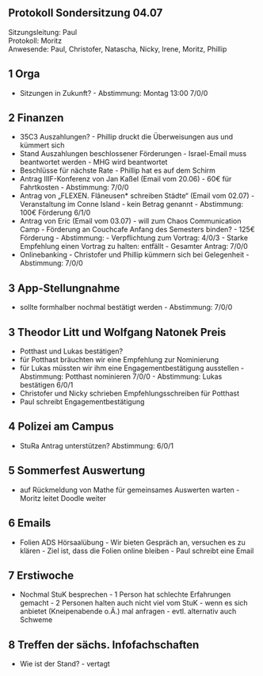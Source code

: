 ---
---

## Protokoll Sondersitzung 04.07

Sitzungsleitung: Paul  
Protokoll: Moritz  
Anwesende: Paul, Christofer, Natascha, Nicky, Irene, Moritz, Phillip  



## 1 Orga
* Sitzungen in Zukunft?
      - Abstimmung: Montag 13:00 7/0/0

## 2 Finanzen
* 35C3 Auszahlungen?
      - Phillip druckt die Überweisungen aus und kümmert sich
* Stand Auszahlungen beschlossener Förderungen
      - Israel-Email muss beantwortet werden
      - MHG wird beantwortet
* Beschlüsse für nächste Rate
      - Phillip hat es auf dem Schirm
* Antrag IIIF-Konferenz von Jan Kaßel (Email vom 20.06)
      - 60€ für Fahrtkosten
      - Abstimmung: 7/0/0
* Antrag von „FLEXEN. Flâneusen* schreiben Städte“ (Email vom 02.07)
      - Veranstaltung im Conne Island
      - kein Betrag genannt
      - Abstimmung: 100€ Förderung 6/1/0
* Antrag von Eric (Email vom 03.07)
      - will zum Chaos Communication Camp
      - Förderung an Couchcafe Anfang des Semesters binden?
      - 125€ Förderung
      - Abstimmung:
          - Verpflichtung zum Vortrag: 4/0/3
          - Starke Empfehlung einen Vortrag zu halten: entfällt
          - Gesamter Antrag: 7/0/0
* Onlinebanking
      - Christofer und Phillip kümmern sich bei Gelegenheit
      - Abstimmung: 7/0/0

## 3 App-Stellungnahme
* sollte formhalber nochmal bestätigt werden
      - Abstimmung: 7/0/0

## 3 Theodor Litt und Wolfgang Natonek Preis
* Potthast und Lukas bestätigen?
* für Potthast bräuchten wir eine Empfehlung zur Nominierung
* für Lukas müssten wir ihm eine Engagementbestätigung ausstellen
      - Abstimmung: Potthast nominieren 7/0/0
      - Abstimmung: Lukas bestätigen 6/0/1
* Christofer und Nicky schrieben Empfehlungsschreiben für Potthast
* Paul schreibt Engagementbestätigung

## 4 Polizei am Campus
* StuRa Antrag unterstützen?
      Abstimmung: 6/0/1

## 5 Sommerfest Auswertung
* auf Rückmeldung von Mathe für gemeinsames Auswerten warten
      - Moritz leitet Doodle weiter

## 6 Emails
* Folien ADS Hörsaalübung
      - Wir bieten Gespräch an, versuchen es zu klären
      - Ziel ist, dass die Folien online bleiben
      - Paul schreibt eine Email

## 7 Erstiwoche
* Nochmal StuK besprechen
      - 1 Person hat schlechte Erfahrungen gemacht
      - 2 Personen halten auch nicht viel vom StuK
      - wenn es sich anbietet (Kneipenabende o.Ä.) mal anfragen
      - evtl. alternativ auch Schweme

## 8 Treffen der sächs. Infofachschaften
* Wie ist der Stand?
      - vertagt